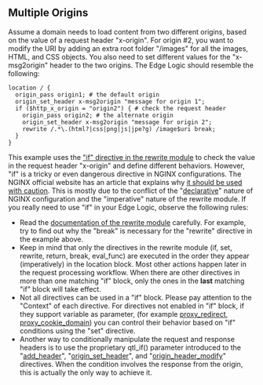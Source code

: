 ## Multiple Origins

Assume a domain needs to load content from two different origins, based on the value of a request header "x-origin". For origin #2, you want to modify the URI by adding an extra root folder "/images" for all the images, HTML, and CSS objects. You also need to set different values for the "x-msg2origin" header to the two origins. The Edge Logic should resemble the following:
```nginx
location / {
  origin_pass origin1; # the default origin
  origin_set_header x-msg2origin "message for origin 1";
  if ($http_x_origin = "origin2") { # check the request header
    origin_pass origin2; # the alternate origin
    origin_set_header x-msg2origin "message for origin 2";
    rewrite /.*\.(html?|css|png|js|jpe?g) /image$uri break;
  }
}
```
<a id="ifcaution"></a>This example uses the ["if" directive in the rewrite module](http://nginx.org/en/docs/http/ngx_http_rewrite_module.html#if) to check the value in the request header "x-origin" and define different behaviors. However, "if" is a tricky or even dangerous directive in NGINX configurations. The NGINX official website has an article that explains why [it should be used with caution](https://www.nginx.com/resources/wiki/start/topics/depth/ifisevil/). This is mostly due to the conflict of the "[declarative](https://tylermcginnis.com/imperative-vs-declarative-programming/)" nature of NGINX configuration and the "imperative" nature of the rewrite module. If you really need to use "if" in your Edge Logic, observe the following rules:

*   Read the [documentation of the rewrite module](http://nginx.org/en/docs/http/ngx_http_rewrite_module.html) carefully. For example, try to find out why the "break" is necessary for the "rewrite" directive in the example above.
*   Keep in mind that only the directives in the rewrite module (if, set, rewrite, return, break, eval_func) are executed in the order they appear (imperatively) in the location block. Most other actions happen later in the request processing workflow. When there are other directives in more than one matching "if" block, only the ones in the **last** matching "if" block will take effect.
*   Not all directives can be used in a "if" block. Please pay attention to the "Context" of each directive. For directives not enabled in "if" block, if they support variable as parameter, (for example [proxy_redirect](supported-directives.md#proxy_redirect), [proxy_cookie_domain](supported-directives.md#proxy_cookie_domain)) you can control their behavior based on "if" conditions using the "set" directive.
*   Another way to conditionally manipulate the request and response headers is to use the proprietary qtl_if() parameter introduced to the "[add_header](#add_header)", "[origin_set_header](supported-directives.md#origin_set_header)", and "[origin_header_modify](supported-directives.md#origin_header_modify)" directives. When the condition involves the response from the origin, this is actually the only way to achieve it.
